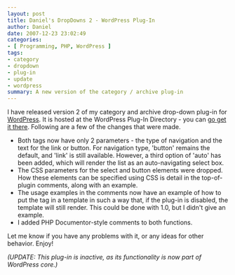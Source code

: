 ```yaml
---
layout: post
title: Daniel's DropDowns 2 - WordPress Plug-In
author: Daniel
date: 2007-12-23 23:02:49
categories:
- [ Programming, PHP, WordPress ]
tags:
- category
- dropdown
- plug-in
- update
- wordpress
summary: A new version of the category / archive plug-in
---
```


I have released version 2 of my category and archive drop-down plug-in for [WordPress][]. It is hosted at the WordPress Plug-In Directory - you can [go get it there][pi]. Following are a few of the changes that were made.

* Both tags now have only 2 parameters - the type of navigation and the text for the link or button. For navigation type, 'button' remains the default, and 'link' is still available. However, a third option of 'auto' has been added, which will render the list as an auto-navigating select box.
* The CSS parameters for the select and button elements were dropped. How these elements can be specified using CSS is detail in the top-of-plugin comments, along with an example.
* The usage examples in the comments now have an example of how to put the tag in a template in such a way that, if the plug-in is disabled, the template will still render. This could be done with 1.0, but I didn't give an example.
* I added PHP Documentor-style comments to both functions.

Let me know if you have any problems with it, or any ideas for other behavior. Enjoy!

_(UPDATE: This plug-in is inactive, as its functionality is now part of WordPress core.)_


[WordPress]: //wordpress.org "WordPress"
[pi]:        //wordpress.org/extend/plugins/daniels-dropdowns/ "Download Daniel's DropDowns 2"
